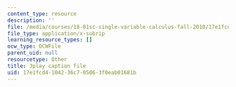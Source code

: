 ```yaml
---
content_type: resource
description: ''
file: /media/courses/18-01sc-single-variable-calculus-fall-2010/17e1fcd4104236c705063f0eab01681b_hjZhPczMkL4.srt
file_type: application/x-subrip
learning_resource_types: []
ocw_type: OCWFile
parent_uid: null
resourcetype: Other
title: 3play caption file
uid: 17e1fcd4-1042-36c7-0506-3f0eab01681b
---
```

